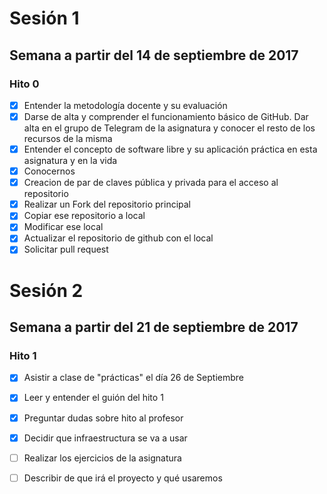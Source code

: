 # Sesión 1

## Semana a partir del 14 de septiembre de 2017

### Hito 0

- [X] Entender la metodología docente y su evaluación
- [X] Darse de alta y comprender el funcionamiento básico de GitHub. Dar alta en el grupo de Telegram de la asignatura y conocer el resto de los recursos de la misma
- [X] Entender el concepto de software libre y su aplicación práctica en esta asignatura y en la vida
- [X] Conocernos
- [X] Creacion de par de claves pública y privada para el acceso al repositorio
- [X] Realizar un Fork del repositorio principal
- [X] Copiar ese repositorio a local
- [X] Modificar ese local
- [X] Actualizar el repositorio de github con el local
- [X] Solicitar pull request

# Sesión 2

## Semana a partir del 21 de septiembre de 2017

### Hito 1

- [X] Asistir a clase de "prácticas" el día 26 de Septiembre
- [X] Leer y entender el guión del hito 1
- [X] Preguntar dudas sobre hito al profesor
- [X] Decidir que infraestructura se va a usar
- [ ] Realizar los ejercicios de la asignatura
- [ ] Describir de que irá el proyecto y qué usaremos
  


